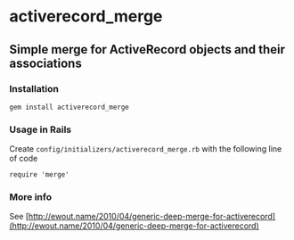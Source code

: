 # activerecord_merge
## Simple merge for ActiveRecord objects and their associations

### Installation
```
gem install activerecord_merge
```

### Usage in Rails
Create `config/initializers/activerecord_merge.rb` with the following line of code
```
require 'merge'
```

### More info
See [http://ewout.name/2010/04/generic-deep-merge-for-activerecord](http://ewout.name/2010/04/generic-deep-merge-for-activerecord)